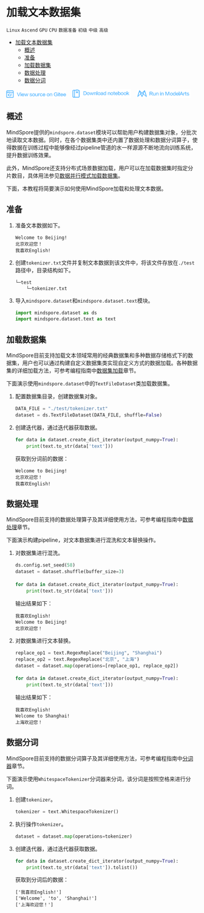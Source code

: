 # 加载文本数据集

`Linux` `Ascend` `GPU` `CPU` `数据准备` `初级` `中级` `高级`

<!-- TOC -->

- [加载文本数据集](#加载文本数据集)
    - [概述](#概述)
    - [准备](#准备)
    - [加载数据集](#加载数据集)
    - [数据处理](#数据处理)
    - [数据分词](#数据分词)

<!-- /TOC -->

<a href="https://gitee.com/mindspore/docs/blob/master/tutorials/training/source_zh_cn/use/load_dataset_text.md" target="_blank"><img src="../_static/logo_source.png"></a>
&nbsp;&nbsp;
<a href="https://obs.dualstack.cn-north-4.myhuaweicloud.com/mindspore-website/notebook/master/mindspore_loading_text_dataset.ipynb"><img src="../_static/logo_notebook.png"></a>
&nbsp;&nbsp;
<a href="https://console.huaweicloud.com/modelarts/?region=cn-north-4#/notebook/loading?share-url-b64=aHR0cHM6Ly9vYnMuZHVhbHN0YWNrLmNuLW5vcnRoLTQubXlodWF3ZWljbG91ZC5jb20vbWluZHNwb3JlLXdlYnNpdGUvbm90ZWJvb2svbW9kZWxhcnRzL21pbmRzcG9yZV9sb2FkaW5nX3RleHRfZGF0YXNldC5pcHluYg==&image_id=65f636a0-56cf-49df-b941-7d2a07ba8c8c" target="_blank"><img src="../_static/logo_modelarts.png"></a>

## 概述

MindSpore提供的`mindspore.dataset`模块可以帮助用户构建数据集对象，分批次地读取文本数据。同时，在各个数据集类中还内置了数据处理和数据分词算子，使得数据在训练过程中能够像经过pipeline管道的水一样源源不断地流向训练系统，提升数据训练效果。

此外，MindSpore还支持分布式场景数据加载，用户可以在加载数据集时指定分片数目，具体用法参见[数据并行模式加载数据集](https://www.mindspore.cn/tutorial/training/zh-CN/master/advanced_use/distributed_training_ascend.html#id6)。

下面，本教程将简要演示如何使用MindSpore加载和处理文本数据。

## 准备

1. 准备文本数据如下。

    ```text
    Welcome to Beijing!
    北京欢迎您！
    我喜欢English!
    ```

2. 创建`tokenizer.txt`文件并复制文本数据到该文件中，将该文件存放在`./test`路径中，目录结构如下。

    ```text
    └─test
        └─tokenizer.txt
    ```

3. 导入`mindspore.dataset`和`mindspore.dataset.text`模块。

    ```python
    import mindspore.dataset as ds
    import mindspore.dataset.text as text
    ```

## 加载数据集

MindSpore目前支持加载文本领域常用的经典数据集和多种数据存储格式下的数据集，用户也可以通过构建自定义数据集类实现自定义方式的数据加载。各种数据集的详细加载方法，可参考编程指南中[数据集加载](https://www.mindspore.cn/doc/programming_guide/zh-CN/master/dataset_loading.html)章节。

下面演示使用`mindspore.dataset`中的`TextFileDataset`类加载数据集。

1. 配置数据集目录，创建数据集对象。

    ```python
    DATA_FILE = "./test/tokenizer.txt"
    dataset = ds.TextFileDataset(DATA_FILE, shuffle=False)
    ```

2. 创建迭代器，通过迭代器获取数据。

    ```python
    for data in dataset.create_dict_iterator(output_numpy=True):
        print(text.to_str(data['text']))
    ```

    获取到分词前的数据：

    ```text
    Welcome to Beijing!
    北京欢迎您！
    我喜欢English!
    ```

## 数据处理

MindSpore目前支持的数据处理算子及其详细使用方法，可参考编程指南中[数据处理](https://www.mindspore.cn/doc/programming_guide/zh-CN/master/pipeline.html)章节。

下面演示构建pipeline，对文本数据集进行混洗和文本替换操作。

1. 对数据集进行混洗。

    ```python
    ds.config.set_seed(58)
    dataset = dataset.shuffle(buffer_size=3)

    for data in dataset.create_dict_iterator(output_numpy=True):
        print(text.to_str(data['text']))
    ```

    输出结果如下：

    ```text
    我喜欢English!
    Welcome to Beijing!
    北京欢迎您！
    ```

2. 对数据集进行文本替换。

    ```python
    replace_op1 = text.RegexReplace("Beijing", "Shanghai")
    replace_op2 = text.RegexReplace("北京", "上海")
    dataset = dataset.map(operations=[replace_op1, replace_op2])

    for data in dataset.create_dict_iterator(output_numpy=True):
        print(text.to_str(data['text']))
    ```

    输出结果如下：

    ```text
    我喜欢English!
    Welcome to Shanghai!
    上海欢迎您！
    ```

## 数据分词

MindSpore目前支持的数据分词算子及其详细使用方法，可参考编程指南中[分词器](https://www.mindspore.cn/doc/programming_guide/zh-CN/master/tokenizer.html)章节。

下面演示使用`WhitespaceTokenizer`分词器来分词，该分词是按照空格来进行分词。

1. 创建`tokenizer`。

    ```python
    tokenizer = text.WhitespaceTokenizer()
    ```

2. 执行操作`tokenizer`。

    ```python
    dataset = dataset.map(operations=tokenizer)
    ```

3. 创建迭代器，通过迭代器获取数据。

    ```python
    for data in dataset.create_dict_iterator(output_numpy=True):
        print(text.to_str(data['text']).tolist())
    ```

    获取到分词后的数据：

    ```text
    ['我喜欢English!']
    ['Welcome', 'to', 'Shanghai!']
    ['上海欢迎您！']
    ```
